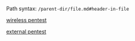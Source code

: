 Path syntax: `/parent-dir/file.md#header-in-file`

[wireless pentest](/practical-ethical-hacking/intro.md#wireless-pentest)

[external pentest](/practical-ethical-hacking/intro.md#external-network-pentest)
